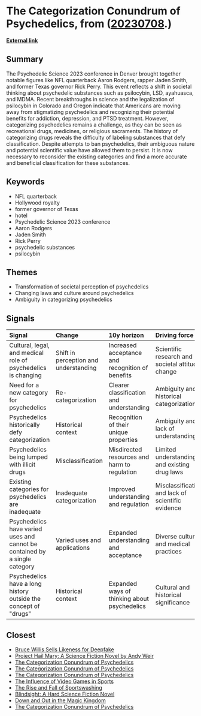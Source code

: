 # __The Categorization Conundrum of Psychedelics__, from ([20230708](https://kghosh.substack.com/p/20230708).)

__[External link](https://www.washingtonpost.com/made-by-history/2023/06/29/psychedelics-drugs/)__



## Summary

The Psychedelic Science 2023 conference in Denver brought together notable figures like NFL quarterback Aaron Rodgers, rapper Jaden Smith, and former Texas governor Rick Perry. This event reflects a shift in societal thinking about psychedelic substances such as psilocybin, LSD, ayahuasca, and MDMA. Recent breakthroughs in science and the legalization of psilocybin in Colorado and Oregon indicate that Americans are moving away from stigmatizing psychedelics and recognizing their potential benefits for addiction, depression, and PTSD treatment. However, categorizing psychedelics remains a challenge, as they can be seen as recreational drugs, medicines, or religious sacraments. The history of categorizing drugs reveals the difficulty of labeling substances that defy classification. Despite attempts to ban psychedelics, their ambiguous nature and potential scientific value have allowed them to persist. It is now necessary to reconsider the existing categories and find a more accurate and beneficial classification for these substances.

## Keywords

* NFL quarterback
* Hollywood royalty
* former governor of Texas
* hotel
* Psychedelic Science 2023 conference
* Aaron Rodgers
* Jaden Smith
* Rick Perry
* psychedelic substances
* psilocybin

## Themes

* Transformation of societal perception of psychedelics
* Changing laws and culture around psychedelics
* Ambiguity in categorizing psychedelics

## Signals

| Signal                                                                     | Change                                | 10y horizon                                      | Driving force                                     |
|:---------------------------------------------------------------------------|:--------------------------------------|:-------------------------------------------------|:--------------------------------------------------|
| Cultural, legal, and medical role of psychedelics is changing              | Shift in perception and understanding | Increased acceptance and recognition of benefits | Scientific research and societal attitude change  |
| Need for a new category for psychedelics                                   | Re-categorization                     | Clearer classification and understanding         | Ambiguity and historical categorization           |
| Psychedelics historically defy categorization                              | Historical context                    | Recognition of their unique properties           | Ambiguity and lack of understanding               |
| Psychedelics being lumped with illicit drugs                               | Misclassification                     | Misdirected resources and harm to regulation     | Limited understanding and existing drug laws      |
| Existing categories for psychedelics are inadequate                        | Inadequate categorization             | Improved understanding and regulation            | Misclassification and lack of scientific evidence |
| Psychedelics have varied uses and cannot be contained by a single category | Varied uses and applications          | Expanded understanding and acceptance            | Diverse cultural and medical practices            |
| Psychedelics have a long history outside the concept of "drugs"            | Historical context                    | Expanded ways of thinking about psychedelics     | Cultural and historical significance              |

## Closest

* [Bruce Willis Sells Likeness for Deepfake](6fe04b914872df30dfb18bda13c542ad)
* [Project Hail Mary: A Science Fiction Novel by Andy Weir](68b115eb29e9ef169ba04736821c9a8f)
* [The Categorization Conundrum of Psychedelics](13d07c8b2cd28b1d14da1f2b37f956f4)
* [The Categorization Conundrum of Psychedelics](13d07c8b2cd28b1d14da1f2b37f956f4)
* [The Categorization Conundrum of Psychedelics](13d07c8b2cd28b1d14da1f2b37f956f4)
* [The Influence of Video Games in Sports](1c89f8c55cb2e9509e63435c92e123a0)
* [The Rise and Fall of Sportswashing](b9eeb2b04f3385d366abefa9a17dbb80)
* [Blindsight: A Hard Science Fiction Novel](a4764a556583ffec51fa91aa3564e777)
* [Down and Out in the Magic Kingdom](aa2a288c3b4bf99252f35d3a30d17a82)
* [The Categorization Conundrum of Psychedelics](13d07c8b2cd28b1d14da1f2b37f956f4)